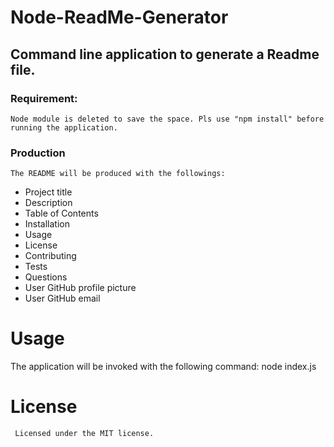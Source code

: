 # Node-ReadMe-Generator

## Command line application to generate a Readme file. 

### Requirement:
    Node module is deleted to save the space. Pls use "npm install" before running the application.    
### Production
    The README will be produced with the followings:

- Project title
- Description
- Table of Contents
- Installation
- Usage
- License
- Contributing
- Tests
- Questions
- User GitHub profile picture
- User GitHub email
# Usage
The application will be invoked with the following command: node index.js

# License
     Licensed under the MIT license.